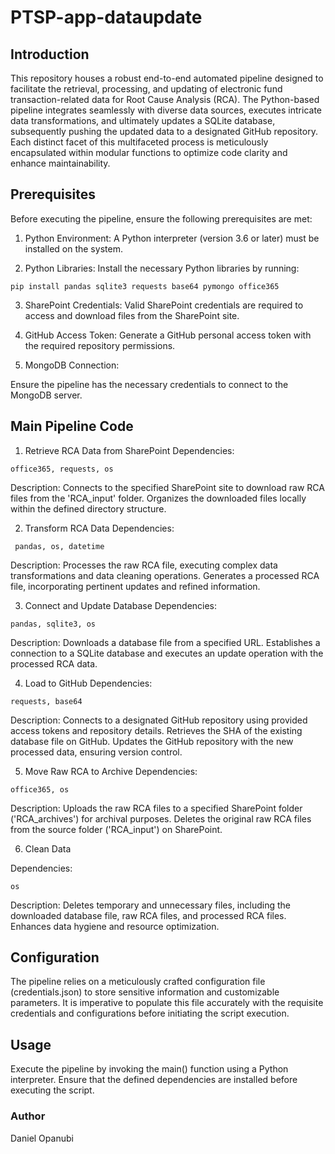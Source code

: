 # PTSP-app-dataupdate
## Introduction
This repository houses a robust end-to-end automated pipeline designed to facilitate the retrieval, processing, and updating of electronic fund transaction-related data for Root Cause Analysis (RCA). The Python-based pipeline integrates seamlessly with diverse data sources, executes intricate data transformations, and ultimately updates a SQLite database, subsequently pushing the updated data to a designated GitHub repository. Each distinct facet of this multifaceted process is meticulously encapsulated within modular functions to optimize code clarity and enhance maintainability.

## Prerequisites
Before executing the pipeline, ensure the following prerequisites are met:

1. Python Environment:
A Python interpreter (version 3.6 or later) must be installed on the system.

2. Python Libraries:
Install the necessary Python libraries by running:

```pip install pandas sqlite3 requests base64 pymongo office365```

3. SharePoint Credentials:
Valid SharePoint credentials are required to access and download files from the SharePoint site.

4. GitHub Access Token:
Generate a GitHub personal access token with the required repository permissions.

5. MongoDB Connection:

Ensure the pipeline has the necessary credentials to connect to the MongoDB server.

## Main Pipeline Code
1. Retrieve RCA Data from SharePoint
Dependencies:

```office365, requests, os ```

Description:
Connects to the specified SharePoint site to download raw RCA files from the 'RCA_input' folder.
Organizes the downloaded files locally within the defined directory structure.

2. Transform RCA Data
Dependencies:

``` pandas, os, datetime```

Description:
Processes the raw RCA file, executing complex data transformations and data cleaning operations.
Generates a processed RCA file, incorporating pertinent updates and refined information.

3. Connect and Update Database
Dependencies:

```pandas, sqlite3, os```

Description:
Downloads a database file from a specified URL.
Establishes a connection to a SQLite database and executes an update operation with the processed RCA data.

4. Load to GitHub
Dependencies:

```requests, base64```

Description:
Connects to a designated GitHub repository using provided access tokens and repository details.
Retrieves the SHA of the existing database file on GitHub.
Updates the GitHub repository with the new processed data, ensuring version control.

5. Move Raw RCA to Archive
Dependencies:

```office365, os```

Description:
Uploads the raw RCA files to a specified SharePoint folder ('RCA_archives') for archival purposes.
Deletes the original raw RCA files from the source folder ('RCA_input') on SharePoint.

6. Clean Data

Dependencies:

```os```

Description:
Deletes temporary and unnecessary files, including the downloaded database file, raw RCA files, and processed RCA files.
Enhances data hygiene and resource optimization.

## Configuration
The pipeline relies on a meticulously crafted configuration file (credentials.json) to store sensitive information and customizable parameters. It is imperative to populate this file accurately with the requisite credentials and configurations before initiating the script execution.

## Usage
Execute the pipeline by invoking the main() function using a Python interpreter. Ensure that the defined dependencies are installed before executing the script.

### Author
Daniel Opanubi
